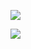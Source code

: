 

![](https://pic.superbed.cn/item/5dfedee876085c32891a548a.jpg)

![](https://pic2.superbed.cn/item/5dfee36576085c32891b9e7d.jpg)

